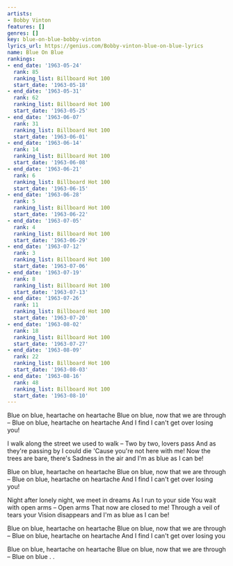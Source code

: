 ```yaml
---
artists:
- Bobby Vinton
features: []
genres: []
key: blue-on-blue-bobby-vinton
lyrics_url: https://genius.com/Bobby-vinton-blue-on-blue-lyrics
name: Blue On Blue
rankings:
- end_date: '1963-05-24'
  rank: 85
  ranking_list: Billboard Hot 100
  start_date: '1963-05-18'
- end_date: '1963-05-31'
  rank: 62
  ranking_list: Billboard Hot 100
  start_date: '1963-05-25'
- end_date: '1963-06-07'
  rank: 31
  ranking_list: Billboard Hot 100
  start_date: '1963-06-01'
- end_date: '1963-06-14'
  rank: 14
  ranking_list: Billboard Hot 100
  start_date: '1963-06-08'
- end_date: '1963-06-21'
  rank: 6
  ranking_list: Billboard Hot 100
  start_date: '1963-06-15'
- end_date: '1963-06-28'
  rank: 5
  ranking_list: Billboard Hot 100
  start_date: '1963-06-22'
- end_date: '1963-07-05'
  rank: 4
  ranking_list: Billboard Hot 100
  start_date: '1963-06-29'
- end_date: '1963-07-12'
  rank: 3
  ranking_list: Billboard Hot 100
  start_date: '1963-07-06'
- end_date: '1963-07-19'
  rank: 8
  ranking_list: Billboard Hot 100
  start_date: '1963-07-13'
- end_date: '1963-07-26'
  rank: 11
  ranking_list: Billboard Hot 100
  start_date: '1963-07-20'
- end_date: '1963-08-02'
  rank: 18
  ranking_list: Billboard Hot 100
  start_date: '1963-07-27'
- end_date: '1963-08-09'
  rank: 22
  ranking_list: Billboard Hot 100
  start_date: '1963-08-03'
- end_date: '1963-08-16'
  rank: 48
  ranking_list: Billboard Hot 100
  start_date: '1963-08-10'
---
```

Blue on blue, heartache on heartache
Blue on blue, now that we are through –
Blue on blue, heartache on heartache
And I find I can't get over losing you!

I walk along the street we used to walk –
Two by two, lovers pass
And as they're passing by
I could die
'Cause you're not here with me!
Now the trees are bare, there's
Sadness in the air and
I'm as blue as I can be!

Blue on blue, heartache on heartache
Blue on blue, now that we are through –
Blue on blue, heartache on heartache
And I find I can't get over losing you!

Night after lonely night, we meet in dreams
As I run to your side
You wait with open arms –
Open arms
That now are closed to me!
Through a veil of tears your
Vision disappears and
I'm as blue as I can be!

Blue on blue, heartache on heartache
Blue on blue, now that we are through –
Blue on blue, heartache on heartache
And I find I can't get over losing you

Blue on blue, heartache on heartache
Blue on blue, now that we are through –
Blue on blue . .
